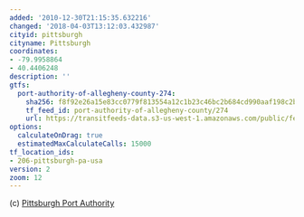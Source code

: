```yaml
---
added: '2010-12-30T21:15:35.632216'
changed: '2018-04-03T13:12:03.432987'
cityid: pittsburgh
cityname: Pittsburgh
coordinates:
- -79.9958864
- 40.4406248
description: ''
gtfs:
  port-authority-of-allegheny-county-274:
    sha256: f8f92e26a15e83cc0779f813554a12c1b23c46bc2b684cd990aaf198c2b00ba2
    tf_feed_id: port-authority-of-allegheny-county/274
    url: https://transitfeeds-data.s3-us-west-1.amazonaws.com/public/feeds/port-authority-of-allegheny-county/274/20180307/gtfs.zip
options:
  calculateOnDrag: true
  estimatedMaxCalculateCalls: 15000
tf_location_ids:
- 206-pittsburgh-pa-usa
version: 2
zoom: 12
---
```


(c) [Pittsburgh Port Authority](http://www.portauthority.org/)
